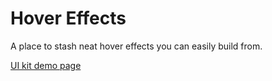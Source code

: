 # Hover Effects

A place to stash neat hover effects you can easily build from.

[UI kit demo page](https://bournecreative.github.io/hover-effects/)
